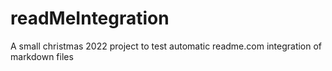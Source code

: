 # readMeIntegration
A small christmas 2022 project to test automatic readme.com integration of markdown files
